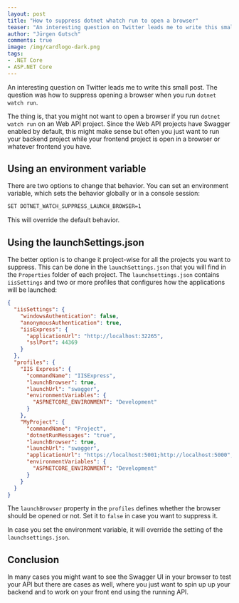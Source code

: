```yaml
---
layout: post
title: "How to suppress dotnet whatch run to open a browser"
teaser: "An interesting question on Twitter leads me to write this small post. The question was how to suppress opening a browser when you run `dotnet watch run` in case you don't need it."
author: "Jürgen Gutsch"
comments: true
image: /img/cardlogo-dark.png
tags: 
- .NET Core
- ASP.NET Core
---
```


An interesting question on Twitter leads me to write this small post. The question was how to suppress opening a browser when you run `dotnet watch run`.

The thing is, that you might not want to open a browser if you run `dotnet watch run` on an Web API project. Since the Web API projects have Swagger enabled by default, this might make sense but often you just want to run your backend project while your frontend project is open in a browser or whatever frontend you have.

## Using an environment variable

There are two options to change that behavior. You can set an environment variable, which sets the behavior globally or in a console session:

~~~bash
SET DOTNET_WATCH_SUPPRESS_LAUNCH_BROWSER=1
~~~

This will override the default behavior.

## Using the launchSettings.json

The better option is to change it project-wise for all the projects you want to suppress. This can be done in the `launchSettings.json` that you will find in the `Properties` folder of each project. The `launchsettings.json` contains `iisSettings` and two or more profiles that configures how the applications will be launched:

~~~json
{
  "iisSettings": {
    "windowsAuthentication": false,
    "anonymousAuthentication": true,
    "iisExpress": {
      "applicationUrl": "http://localhost:32265",
      "sslPort": 44369
    }
  },
  "profiles": {
    "IIS Express": {
      "commandName": "IISExpress",
      "launchBrowser": true,
      "launchUrl": "swagger",
      "environmentVariables": {
        "ASPNETCORE_ENVIRONMENT": "Development"
      }
    },
    "MyProject": {
      "commandName": "Project",
      "dotnetRunMessages": "true",
      "launchBrowser": true, 
      "launchUrl": "swagger",
      "applicationUrl": "https://localhost:5001;http://localhost:5000",
      "environmentVariables": {
        "ASPNETCORE_ENVIRONMENT": "Development"
      }
    }
  }
}
~~~

The `launchBrowser` property in the `profiles` defines whether the browser should be opened or not. Set it to `false` in case you want to suppress it. 

In case you set the environment variable, it will override the setting of the `launchsettings.json`.

## Conclusion

In many cases you might want to see the Swagger UI in your browser to test your API but there are cases as well, where you just want to spin up up your backend and to work on your front end using the running API.